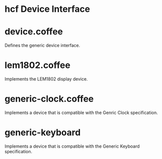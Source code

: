 # hcf Device Interface

# device.coffee
Defines the generic device interface.

# lem1802.coffee
Implements the LEM1802 display device.

# generic-clock.coffee
Implements a device that is compatible with the Genric Clock specification.

# generic-keyboard
Implements a device that is compatible with the Generic Keyboard specification.